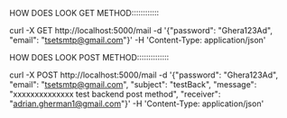  HOW DOES LOOK GET METHOD::::::::::::
 
 curl -X GET http://localhost:5000/mail -d   '{"password": "Ghera123Ad", "email": "tsetsmtp@gmail.com"}'   -H 'Content-Type: application/json'
 
 HOW DOES LOOK POST METHOD::::::::::::::
 
 curl -X POST http://localhost:5000/mail -d   '{"password": "Ghera123Ad", "email": "tsetsmtp@gmail.com", "subject": "testBack", "message": "xxxxxxxxxxxxxx test backend post method", "receiver": "adrian.gherman1@gmail.com"}'   -H 'Content-Type: application/json'